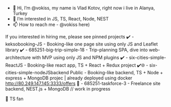 - 👋 Hi, I’m @vokiss, my name is Vlad Kotov, right now i live in Alanya, Turkey
- 👀 I’m interested in JS, TS, React, Node, NEST
- 📫 How to reach me - @vokiss here)

If you interested in hiring me, please see pinned projects
   ✔️ - keksobooking-JS - Booking-like one page site using only JS and Leaflet library
   ✔️ - 685251-big-trip-simple-18 - Trip-planning SPA, dive into web-architecture with MVP using only JS and NPM plugins
   ✔️ - six-cities-simple-ReactJS - Booking-like react app, TS + React + Redux project
   ✔️🌐 - six-cities-simple-nodeJSbackend Public - Booking-like backend, TS + Node + express + MongoDB projec | already deployed using docker http://80.249.147.145:3333/offers
   🚧 - 685251-taskforce-3 - Freelance site backend, NEST.js + MongoDB // work in progress

💎 TS fan
<!---
vokiss/vokiss is a ✨ special ✨ repository because its `README.md` (this file) appears on your GitHub profile.
You can click the Preview link to take a look at your changes.
--->
